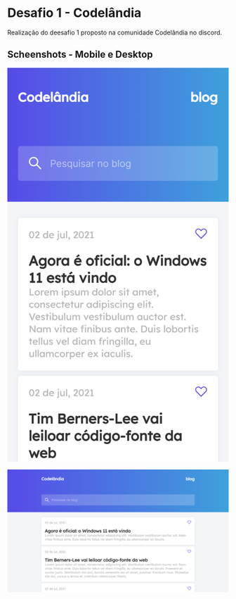 # Desafio 1 - Codelândia

Realização do deesafio 1 proposto na comunidade Codelândia no discord.

## Scheenshots - Mobile e Desktop

![Mobile Screenshot](https://github.com/hudsonof/codelandia-desafio1/blob/main/mobile-screenshot.png)

![Desktop Screenshot](https://github.com/hudsonof/codelandia-desafio1/blob/main/desktop-screenshot.png)
